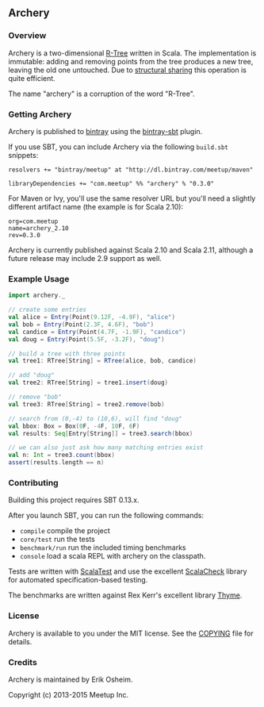 ## Archery

### Overview

Archery is a two-dimensional [R-Tree](http://en.wikipedia.org/wiki/R-tree)
written in Scala. The implementation is immutable: adding and removing points
from the tree produces a new tree, leaving the old one untouched. Due to
[structural sharing](http://en.wikipedia.org/wiki/Persistent_data_structure)
this operation is quite efficient.

The name "archery" is a corruption of the word "R-Tree".

### Getting Archery

Archery is published to [bintray](https://bintray.com/) using the
[bintray-sbt](https://github.com/softprops/bintray-sbt) plugin.

If you use SBT, you can include Archery via the following `build.sbt`
snippets:

```
resolvers += "bintray/meetup" at "http://dl.bintray.com/meetup/maven"

libraryDependencies += "com.meetup" %% "archery" % "0.3.0"
```

For Maven or Ivy, you'll use the same resolver URL but you'll need a
slightly different artifact name (the example is for Scala 2.10):

```
org=com.meetup
name=archery_2.10
rev=0.3.0
```

Archery is currently published against Scala 2.10 and Scala 2.11,
although a future release may include 2.9 support as well.

### Example Usage

```scala
import archery._

// create some entries
val alice = Entry(Point(9.12F, -4.9F), "alice")
val bob = Entry(Point(2.3F, 4.6F), "bob")
val candice = Entry(Point(4.7F, -1.9F), "candice")
val doug = Entry(Point(5.5F, -3.2F), "doug")

// build a tree with three points
val tree1: RTree[String] = RTree(alice, bob, candice)

// add "doug"
val tree2: RTree[String] = tree1.insert(doug)

// remove "bob"
val tree3: RTree[String] = tree2.remove(bob)

// search from (0,-4) to (10,6), will find "doug"
val bbox: Box = Box(0F, -4F, 10F, 6F)
val results: Seq[Entry[String]] = tree3.search(bbox)

// we can also just ask how many matching entries exist
val n: Int = tree3.count(bbox)
assert(results.length == n)
```

### Contributing

Building this project requires SBT 0.13.x.

After you launch SBT, you can run the following commands:

 * `compile` compile the project
 * `core/test` run the tests
 * `benchmark/run` run the included timing benchmarks
 * `console` load a scala REPL with archery on the classpath.

Tests are written with [ScalaTest](http://www.scalatest.org/) and use the
excellent [ScalaCheck](https://github.com/rickynils/scalacheck) library for
automated specification-based testing.

The benchmarks are written against Rex Kerr's excellent library
[Thyme](https://github.com/Ichoran/thyme).

### License

Archery is available to you under the MIT license. See the
[COPYING](COPYING) file for details.

### Credits

Archery is maintained by Erik Osheim.

Copyright (c) 2013-2015 Meetup Inc.
